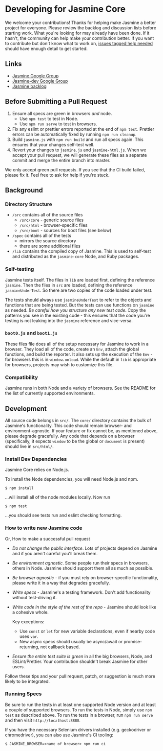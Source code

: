 # Developing for Jasmine Core

We welcome your contributions! Thanks for helping make Jasmine a better project
for everyone. Please review the backlog and discussion lists before starting
work. What you're looking for may already have been done. If it hasn't, the
community can help make your contribution better. If you want to contribute but
don't know what to work on, 
[issues tagged help needed](https://github.com/jasmine/jasmine/labels/help%20needed)
should have enough detail to get started.

## Links

- [Jasmine Google Group](http://groups.google.com/group/jasmine-js)
- [Jasmine-dev Google Group](http://groups.google.com/group/jasmine-js-dev)
- [Jasmine backlog](https://www.pivotaltracker.com/n/projects/10606)

## Before Submitting a Pull Request

1. Ensure all specs are green in browsers *and* node.
   * Use `npm test` to test in Node.
   * Use `npm run serve` to test in browsers.
2. Fix any eslint or prettier errors reported at the end of `npm test`. Prettier
   errors can be automatically fixed by running `npm run cleanup`.
3. Build `jasmine.js` with `npm run build` and run all specs again. This
   ensures that your changes self-test well.
5. Revert your changes to `jasmine.js` and `jasmine-html.js`. When we accept 
   your pull request, we will generate these files as a separate commit and
   merge the entire branch into master.

We only accept green pull requests. If you see that the CI build failed, please
fix it. Feel free to ask for help if you're stuck.

## Background

### Directory Structure

* `/src` contains all of the source files
    * `/src/core` - generic source files
    * `/src/html` - browser-specific files
    * `/src/boot` - sources for boot files (see below)
* `/spec` contains all of the tests
    * mirrors the source directory
    * there are some additional files
* `/lib` contains the compiled copy of Jasmine. This is used to self-test and
  distributed as the `jasmine-core` Node, and Ruby packages.

### Self-testing

Jasmine tests itself. The files in `lib` are loaded first, defining the reference `jasmine`. Then the files in `src` are loaded, defining the reference `jasmineUnderTest`. So there are two copies of the code loaded under test.

The tests should always use `jasmineUnderTest` to refer to the objects and functions that are being tested. But the tests can use functions on `jasmine` as needed. _Be careful how you structure any new test code_. Copy the patterns you see in the existing code - this ensures that the code you're testing is not leaking into the `jasmine` reference and vice-versa.

### `boot0.js` and `boot1.js`

These files file does all of the setup necessary for Jasmine to work in a
browser. They load all of the code, create an `Env`, attach the global
functions, and build the reporter. It also sets up the execution of the 
`Env` - for browsers this is in `window.onload`. While the default in `lib`
is appropriate for browsers, projects may wish to customize this file.

### Compatibility

Jasmine runs in both Node and a variety of browsers. See the README for the
list of currently supported environments.

## Development

All source code belongs in `src/`. The `core/` directory contains the bulk of Jasmine's functionality. This code should remain browser- and environment-agnostic. If your feature or fix cannot be, as mentioned above, please degrade gracefully. Any code that depends on a browser (specifically, it expects `window` to be the global or `document` is present) should live in `src/html/`.

### Install Dev Dependencies

Jasmine Core relies on Node.js.

To install the Node dependencies, you will need Node.js and npm.

    $ npm install

...will install all of the node modules locally. Now run

    $ npm test

...you should see tests run and eslint checking formatting.

### How to write new Jasmine code

Or, How to make a successful pull request

* _Do not change the public interface_. Lots of projects depend on Jasmine and
  if you aren't careful you'll break them.
* _Be environment agnostic_. Some people run their specs in browsers, others in
  Node. Jasmine should support them all as much as possible.
* _Be browser agnostic_ - if you must rely on browser-specific functionality, 
  please write it in a way that degrades gracefully.
* _Write specs_ - Jasmine's a testing framework. Don't add functionality 
  without test-driving it.
* _Write code in the style of the rest of the repo_ - Jasmine should look like
  a cohesive whole.
  
  Key exceptions:
  * Use `const` or `let` for new variable declarations, even if nearby code
    uses `var`.
  * New async specs should usually be async/await or promise-returning, not
    callback based.
  
* _Ensure the *entire* test suite is green_ in all the big browsers, Node, and
  ESLint/Prettier. Your contribution shouldn't break Jasmine for other users.

Follow these tips and your pull request, patch, or suggestion is much more likely to be integrated.

### Running Specs

Be sure to run the tests in at least one supported Node version and at least a
couple of supported browsers. To run the tests in Node, simply use `npm test`
as described above. To run the tests in a browser, run `npm run serve` and then
visit `http://localhost:8888`.

If you have the necessary Selenium drivers installed (e.g. geckodriver or 
chromedriver), you can also use Jasmine's CI tooling: 

    $ JASMINE_BROWSER=<name of browser> npm run ci

